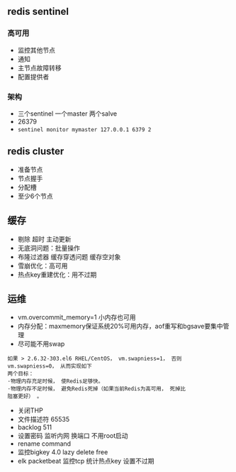 ## redis sentinel

### 高可用

- 监控其他节点
- 通知
- 主节点故障转移
- 配置提供者

### 架构

- 三个sentinel 一个master 两个salve
- 26379
- `sentinel monitor mymaster 127.0.0.1 6379 2`


## redis cluster

- 准备节点
- 节点握手
- 分配槽
- 至少6个节点


## 缓存

- 剔除 超时 主动更新
- 无底洞问题：批量操作
- 布隆过滤器 缓存穿透问题 缓存空对象
- 雪崩优化：高可用
- 热点key重建优化：用不过期

## 运维

- vm.overcommit_memory=1 小内存也可用
- 内存分配：maxmemory保证系统20%可用内存，aof重写和bgsave要集中管理
- 尽可能不用swap

```
如果 > 2.6.32-303.el6 RHEL/CentOS， vm.swapniess=1， 否则vm.swapniess=0， 从而实现如下
两个目标：
·物理内存充足时候， 使Redis足够快。
·物理内存不足时候， 避免Redis死掉（如果当前Redis为高可用， 死掉比
阻塞更好） 。
```

- 关闭THP
- 文件描述符 65535
- backlog 511
- 设置密码 监听内网 换端口 不用root启动
- rename command
- 监控bigkey 4.0 lazy delete free 
- elk packetbeat 监控tcp 统计热点key 设置不过期
